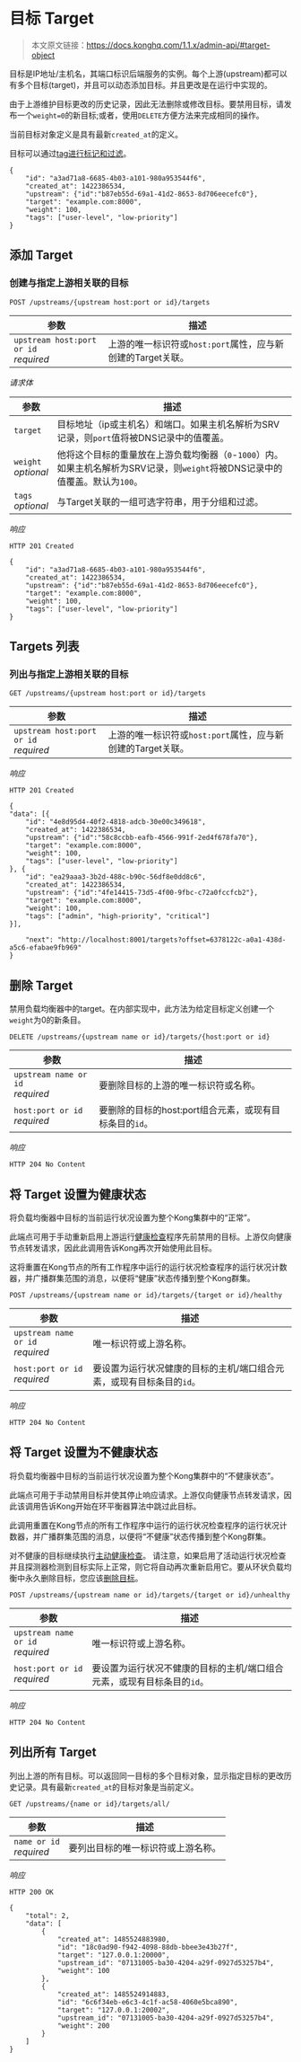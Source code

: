 # 目标 Target

> 本文原文链接：https://docs.konghq.com/1.1.x/admin-api/#target-object

目标是IP地址/主机名，其端口标识后端服务的实例。每个上游(upstream)都可以有多个目标(target)，并且可以动态添加目标。并且更改是在运行中实现的。

由于上游维护目标更改的历史记录，因此无法删除或修改目标。要禁用目标，请发布一个`weight=0`的新目标;或者，使用`DELETE`方便方法来完成相同的操作。

当前目标对象定义是具有最新`created_at`的定义。

目标可以通过[tag进行标记和过滤](https://docs.konghq.com/1.1.x/admin-api/#tags)。

```
{
    "id": "a3ad71a8-6685-4b03-a101-980a953544f6",
    "created_at": 1422386534,
    "upstream": {"id":"b87eb55d-69a1-41d2-8653-8d706eecefc0"},
    "target": "example.com:8000",
    "weight": 100,
    "tags": ["user-level", "low-priority"]
}
```

## 添加 Target

### 创建与指定上游相关联的目标

```
POST /upstreams/{upstream host:port or id}/targets
```

| 参数 | 描述 |
| ---- | ---- |
| `upstream host:port or id` <br> *required* | 上游的唯一标识符或`host:port`属性，应与新创建的Target关联。 |

*请求体*

| 参数 | 描述 |
| ---- | ---- |
| `target` | 目标地址（ip或主机名）和端口。如果主机名解析为SRV记录，则`port`值将被DNS记录中的值覆盖。|
| `weight`<br>*optional* | 他将这个目标的重量放在上游负载均衡器（`0`-`1000`）内。如果主机名解析为SRV记录，则`weight`将被DNS记录中的值覆盖。默认为`100`。|
| `tags`<br>*optional* | 与Target关联的一组可选字符串，用于分组和过滤。 |

*响应*

```
HTTP 201 Created
```
```
{
    "id": "a3ad71a8-6685-4b03-a101-980a953544f6",
    "created_at": 1422386534,
    "upstream": {"id":"b87eb55d-69a1-41d2-8653-8d706eecefc0"},
    "target": "example.com:8000",
    "weight": 100,
    "tags": ["user-level", "low-priority"]
}
```

## Targets 列表

### 列出与指定上游相关联的目标

```
GET /upstreams/{upstream host:port or id}/targets
```

| 参数 | 描述 |
| ---- | ---- |
| `upstream host:port or id` <br> *required* | 上游的唯一标识符或`host:port`属性，应与新创建的Target关联。 |

*响应*

```
HTTP 201 Created
```
```
{
"data": [{
    "id": "4e8d95d4-40f2-4818-adcb-30e00c349618",
    "created_at": 1422386534,
    "upstream": {"id":"58c8ccbb-eafb-4566-991f-2ed4f678fa70"},
    "target": "example.com:8000",
    "weight": 100,
    "tags": ["user-level", "low-priority"]
}, {
    "id": "ea29aaa3-3b2d-488c-b90c-56df8e0dd8c6",
    "created_at": 1422386534,
    "upstream": {"id":"4fe14415-73d5-4f00-9fbc-c72a0fccfcb2"},
    "target": "example.com:8000",
    "weight": 100,
    "tags": ["admin", "high-priority", "critical"]
}],

    "next": "http://localhost:8001/targets?offset=6378122c-a0a1-438d-a5c6-efabae9fb969"
}
```


## 删除 Target

禁用负载均衡器中的target。在内部实现中，此方法为给定目标定义创建一个`weight`为0的新条目。
```
DELETE /upstreams/{upstream name or id}/targets/{host:port or id}
```

| 参数 | 描述 |
| ---- | ---- |
| `upstream name or id`<br> *required*  | 要删除目标的上游的唯一标识符或名称。 |
| `host:port or id` <br> *required* | 要删除的目标的host:port组合元素，或现有目标条目的`id`。 |

*响应*

```
HTTP 204 No Content
```

## 将 Target 设置为健康状态

将负载均衡器中目标的当前运行状况设置为整个Kong集群中的“正常”。

此端点可用于手动重新启用上游运行[健康检查](https://docs.konghq.com/1.1.x/health-checks-circuit-breakers)程序先前禁用的目标。上游仅向健康节点转发请求，因此此调用告诉Kong再次开始使用此目标。

这将重置在Kong节点的所有工作程序中运行的运行状况检查程序的运行状况计数器，并广播群集范围的消息，以便将“健康”状态传播到整个Kong群集。

```
POST /upstreams/{upstream name or id}/targets/{target or id}/healthy
```

| 参数 | 描述 |
| ---- | ---- |
| `upstream name or id`<br> *required*  | 唯一标识符或上游名称。 |
| `host:port or id` <br> *required* | 要设置为运行状况健康的目标的主机/端口组合元素，或现有目标条目的`id`。 |

*响应*

```
HTTP 204 No Content
```


## 将 Target 设置为不健康状态

将负载均衡器中目标的当前运行状况设置为整个Kong集群中的“不健康状态”。

此端点可用于手动禁用目标并使其停止响应请求。上游仅向健康节点转发请求，因此该调用告诉Kong开始在环平衡器算法中跳过此目标。

此调用重置在Kong节点的所有工作程序中运行的运行状况检查程序的运行状况计数器，并广播群集范围的消息，以便将“不健康”状态传播到整个Kong群集。

对不健康的目标继续执行[主动健康检查](https://docs.konghq.com/1.1.x/health-checks-circuit-breakers/#active-health-checks)。
请注意，如果启用了活动运行状况检查并且探测器检测到目标实际上正常，则它将自动再次重新启用它。要从环状负载均衡中永久删除目标，您应该[删除目标](https://docs.konghq.com/1.1.x/admin-api/#delete-target)。

```
POST /upstreams/{upstream name or id}/targets/{target or id}/unhealthy
```

| 参数 | 描述 |
| ---- | ---- |
| `upstream name or id`<br> *required*  | 唯一标识符或上游名称。 |
| `host:port or id` <br> *required* | 要设置为运行状况不健康的目标的主机/端口组合元素，或现有目标条目的`id`。 |

*响应*

```
HTTP 204 No Content
```

## 列出所有 Target

列出上游的所有目标。可以返回同一目标的多个目标对象，显示指定目标的更改历史记录。具有最新`created_at`的目标对象是当前定义。

```
GET /upstreams/{name or id}/targets/all/
```

| 参数 | 描述 |
| ---- | ---- |
| `name or id`<br> *required*  | 要列出目标的唯一标识符或上游名称。 |

*响应*

```
HTTP 200 OK
```

```
{
    "total": 2,
    "data": [
        {
            "created_at": 1485524883980,
            "id": "18c0ad90-f942-4098-88db-bbee3e43b27f",
            "target": "127.0.0.1:20000",
            "upstream_id": "07131005-ba30-4204-a29f-0927d53257b4",
            "weight": 100
        },
        {
            "created_at": 1485524914883,
            "id": "6c6f34eb-e6c3-4c1f-ac58-4060e5bca890",
            "target": "127.0.0.1:20002",
            "upstream_id": "07131005-ba30-4204-a29f-0927d53257b4",
            "weight": 200
        }
    ]
}
```


















